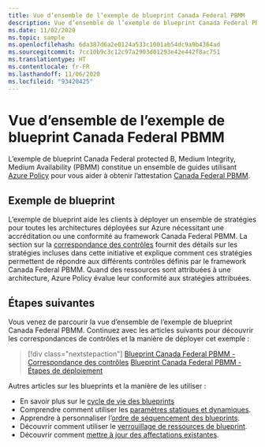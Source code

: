 ```yaml
---
title: Vue d’ensemble de l’exemple de blueprint Canada Federal PBMM
description: Vue d’ensemble de l’exemple de blueprint Canada Federal PBMM. Cet exemple de blueprint aide les clients à évaluer des contrôles Canada Federal PBMM spécifiques.
ms.date: 11/02/2020
ms.topic: sample
ms.openlocfilehash: 6da387d6a2e0124a533c1001ab54dc9a9b4364ad
ms.sourcegitcommit: 7cc10b9c3c12c97a2903d01293e42e442f8ac751
ms.translationtype: HT
ms.contentlocale: fr-FR
ms.lasthandoff: 11/06/2020
ms.locfileid: "93420425"
---
```

# <a name="overview-of-the-canada-federal-pbmm-blueprint-sample"></a>Vue d’ensemble de l’exemple de blueprint Canada Federal PBMM

L’exemple de blueprint Canada Federal protected B, Medium Integrity, Medium Availability (PBMM) constitue un ensemble de guides utilisant [Azure Policy](../../../policy/overview.md) pour vous aider à obtenir l’attestation [Canada Federal PBMM](https://www.canada.ca/en/government/system/digital-government/digital-government-innovations/cloud-services/government-canada-security-control-profile-cloud-based-it-services.html). 

## <a name="blueprint-sample"></a>Exemple de blueprint

L’exemple de blueprint aide les clients à déployer un ensemble de stratégies pour toutes les architectures déployées sur Azure nécessitant une accréditation ou une conformité au framework Canada Federal PBMM. La section sur la [correspondance des contrôles](./control-mapping.md) fournit des détails sur les stratégies incluses dans cette initiative et explique comment ces stratégies permettent de répondre aux différents contrôles définis par le framework Canada Federal PBMM. Quand des ressources sont attribuées à une architecture, Azure Policy évalue leur conformité aux stratégies attribuées.

## <a name="next-steps"></a>Étapes suivantes

Vous venez de parcourir la vue d’ensemble de l’exemple de blueprint Canada Federal PBMM. Continuez avec les articles suivants pour découvrir les correspondances de contrôles et la manière de déployer cet exemple :

> [!div class="nextstepaction"]
> [Blueprint Canada Federal PBMM - Correspondance des contrôles](./control-mapping.md)
> [Blueprint Canada Federal PBMM - Étapes de déploiement](./deploy.md)

Autres articles sur les blueprints et la manière de les utiliser :

- En savoir plus sur le [cycle de vie des blueprints](../../concepts/lifecycle.md)
- Comprendre comment utiliser les [paramètres statiques et dynamiques](../../concepts/parameters.md).
- Apprendre à personnaliser l’[ordre de séquencement des blueprints](../../concepts/sequencing-order.md).
- Découvrir comment utiliser le [verrouillage de ressources de blueprint](../../concepts/resource-locking.md).
- Découvrir comment [mettre à jour des affectations existantes](../../how-to/update-existing-assignments.md).
